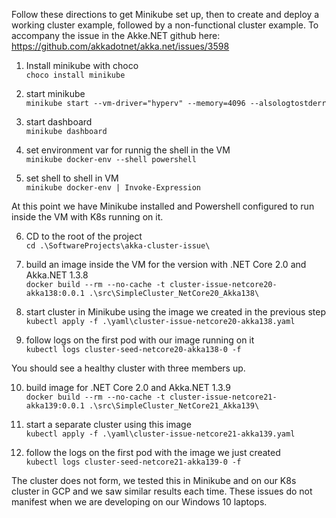 Follow these directions to get Minikube set up, then to create and deploy a working cluster example, followed by a non-functional cluster example. To accompany the issue in the Akke.NET github here: https://github.com/akkadotnet/akka.net/issues/3598

1. Install minikube with choco  
`choco install minikube`

2. start minikube  
`minikube start --vm-driver="hyperv" --memory=4096 --alsologtostderr`

3. start dashboard  
`minikube dashboard`

4. set environment var for runnig the shell in the VM  
`minikube docker-env --shell powershell`

5. set shell to shell in VM  
`minikube docker-env | Invoke-Expression`

At this point we have Minikube installed and Powershell configured to run inside the VM with K8s running on it.

6. CD to the root of the project    
`cd .\SoftwareProjects\akka-cluster-issue\`

7. build an image inside the VM for the version with .NET Core 2.0 and Akka.NET 1.3.8  
 `docker build --rm --no-cache -t cluster-issue-netcore20-akka138:0.0.1 .\src\SimpleCluster_NetCore20_Akka138\`

8. start cluster in Minikube using the image we created in the previous step  
`kubectl apply -f .\yaml\cluster-issue-netcore20-akka138.yaml`

9. follow logs on the first pod with our image running on it  
`kubectl logs cluster-seed-netcore20-akka138-0 -f`

You should see a healthy cluster with three members up.

10. build image for .NET Core 2.0 and Akka.NET 1.3.9  
`docker build --rm --no-cache -t cluster-issue-netcore21-akka139:0.0.1 .\src\SimpleCluster_NetCore21_Akka139\`

11. start a separate cluster using this image   
`kubectl apply -f .\yaml\cluster-issue-netcore21-akka139.yaml`

12. follow the logs on the first pod with the image we just created  
`kubectl logs cluster-seed-netcore21-akka139-0 -f`

The cluster does not form, we tested this in Minikube and on our K8s cluster in GCP and we saw similar results each time. These issues do not manifest when we are developing on our Windows 10 laptops.